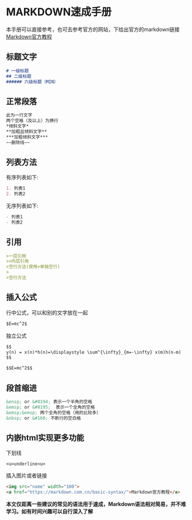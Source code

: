 # MARKDOWN速成手册  
本手册可以直接参考，也可去参考官方的网站，下给出官方的markdown链接  
<a href="https://markdown.com.cn/basic-syntax/">Markdown官方教程</a>

## 标题文字
```markdown
# 一级标题
## 二级标题
###### 六级标题（MIN）
```

## 正常段落
```markdown
此为一行文字  
两个空格（及以上）为换行   
*倾斜文字*  
**加粗且倾斜文字**  
***加粗倾斜文字***  
~~删除线~~  
```
## 列表方法
有序列表如下:  
```markdown
1. 列表1
2. 列表2
```
无序列表如下:  
```markdown
- 列表1
- 列表2
```
## 引用
```markdown
>一层引用
>>内层引用
>空行方法(使用>单独空行)
>
>空行方法
```
## 插入公式
行中公式，可以和别的文字放在一起
```markdown
$E=mc^2$
```
独立公式
```markdown
$$
y(n) = x(n)*h(n)=\displaystyle \sum^{\infty}_{m=-\infty} x(m)h(n-m)
$$

$$E=mc^2$$
```
## 段首缩进
```Markdown
&ensp; or &#8194; 表示一个半角的空格
&emsp; or &#8195;  表示一个全角的空格
&emsp;&emsp; 两个全角的空格（用的比较多）
&nbsp; or &#160; 不断行的空白格
```
## 内嵌html实现更多功能
下划线
```
<u>underline<u>
```
插入图片或者链接  
```html
<img src="name" width="100">  
<a href="https://markdown.com.cn/basic-syntax/">Markdown官方教程</a>
```

**本文仅距离一些建议的常见的语法用于速成，Markdown语法相对简易，并不难学习。如有时间兴趣可以自行深入了解**  
